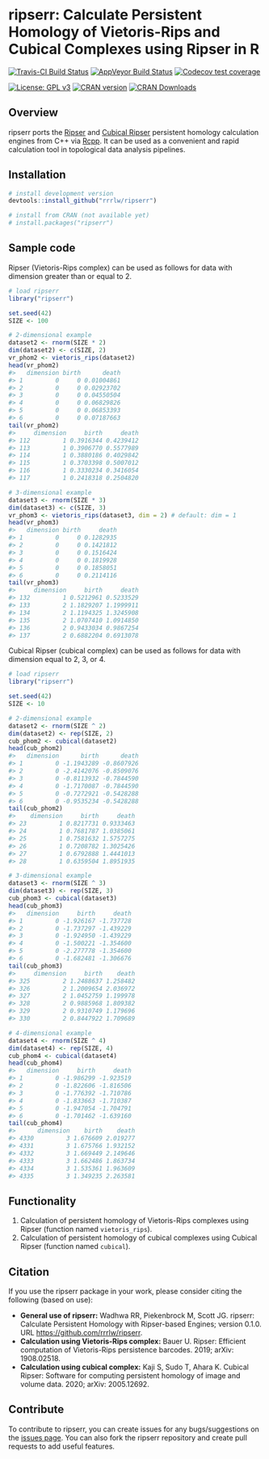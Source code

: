 
<!-- README.md is generated from README.Rmd. Please edit that file -->

# ripserr: Calculate Persistent Homology of Vietoris-Rips and Cubical Complexes using Ripser in R

[![Travis-CI Build
Status](https://travis-ci.org/rrrlw/ripserr.svg?branch=master)](https://travis-ci.org/rrrlw/ripserr)
[![AppVeyor Build
Status](https://ci.appveyor.com/api/projects/status/github/rrrlw/ripserr?branch=master&svg=true)](https://ci.appveyor.com/project/rrrlw/ripserr)
[![Codecov test
coverage](https://codecov.io/gh/rrrlw/ripserr/branch/master/graph/badge.svg)](https://codecov.io/gh/rrrlw/ripserr?branch=master)

[![License: GPL
v3](https://img.shields.io/badge/License-GPL%20v3-blue.svg)](https://www.gnu.org/licenses/gpl-3.0)
[![CRAN
version](http://www.r-pkg.org/badges/version/ripserr)](https://CRAN.R-project.org/package=ripserr)
[![CRAN
Downloads](http://cranlogs.r-pkg.org/badges/grand-total/ripserr)](https://CRAN.R-project.org/package=ripserr)

## Overview

ripserr ports the [Ripser](https://arxiv.org/1908.02518) and [Cubical
Ripser](https://arxiv.org/abs/2005.12692) persistent homology
calculation engines from C++ via
[Rcpp](https://CRAN.R-project.org/package=Rcpp). It can be used as a
convenient and rapid calculation tool in topological data analysis
pipelines.

## Installation

``` r
# install development version
devtools::install_github("rrrlw/ripserr")

# install from CRAN (not available yet)
# install.packages("ripserr")
```

## Sample code

Ripser (Vietoris-Rips complex) can be used as follows for data with
dimension greater than or equal to 2.

``` r
# load ripserr
library("ripserr")

set.seed(42)
SIZE <- 100

# 2-dimensional example
dataset2 <- rnorm(SIZE * 2)
dim(dataset2) <- c(SIZE, 2)
vr_phom2 <- vietoris_rips(dataset2)
head(vr_phom2)
#>   dimension birth      death
#> 1         0     0 0.01004861
#> 2         0     0 0.02923702
#> 3         0     0 0.04550504
#> 4         0     0 0.06829826
#> 5         0     0 0.06853393
#> 6         0     0 0.07187663
tail(vr_phom2)
#>     dimension     birth     death
#> 112         1 0.3916344 0.4239412
#> 113         1 0.3906770 0.5577989
#> 114         1 0.3880186 0.4029842
#> 115         1 0.3703398 0.5007012
#> 116         1 0.3330234 0.3416054
#> 117         1 0.2418318 0.2504820

# 3-dimensional example
dataset3 <- rnorm(SIZE * 3)
dim(dataset3) <- c(SIZE, 3)
vr_phom3 <- vietoris_rips(dataset3, dim = 2) # default: dim = 1
head(vr_phom3)
#>   dimension birth     death
#> 1         0     0 0.1282935
#> 2         0     0 0.1421812
#> 3         0     0 0.1516424
#> 4         0     0 0.1819928
#> 5         0     0 0.1858051
#> 6         0     0 0.2114116
tail(vr_phom3)
#>     dimension     birth     death
#> 132         1 0.5212961 0.5233529
#> 133         2 1.1829207 1.1999911
#> 134         2 1.1194325 1.3245908
#> 135         2 1.0707410 1.0914850
#> 136         2 0.9433034 0.9867254
#> 137         2 0.6882204 0.6913078
```

Cubical Ripser (cubical complex) can be used as follows for data with
dimension equal to 2, 3, or 4.

``` r
# load ripserr
library("ripserr")

set.seed(42)
SIZE <- 10

# 2-dimensional example
dataset2 <- rnorm(SIZE ^ 2)
dim(dataset2) <- rep(SIZE, 2)
cub_phom2 <- cubical(dataset2)
head(cub_phom2)
#>   dimension      birth      death
#> 1         0 -1.1943289 -0.8607926
#> 2         0 -2.4142076 -0.8509076
#> 3         0 -0.8113932 -0.7844590
#> 4         0 -1.7170087 -0.7844590
#> 5         0 -0.7272921 -0.5428288
#> 6         0 -0.9535234 -0.5428288
tail(cub_phom2)
#>    dimension     birth     death
#> 23         1 0.8217731 0.9333463
#> 24         1 0.7681787 1.0385061
#> 25         1 0.7581632 1.5757275
#> 26         1 0.7208782 1.3025426
#> 27         1 0.6792888 1.4441013
#> 28         1 0.6359504 1.8951935

# 3-dimensional example
dataset3 <- rnorm(SIZE ^ 3)
dim(dataset3) <- rep(SIZE, 3)
cub_phom3 <- cubical(dataset3)
head(cub_phom3)
#>   dimension     birth     death
#> 1         0 -1.926167 -1.737728
#> 2         0 -1.737297 -1.439229
#> 3         0 -1.924950 -1.439229
#> 4         0 -1.500221 -1.354600
#> 5         0 -2.277778 -1.354600
#> 6         0 -1.682481 -1.306676
tail(cub_phom3)
#>     dimension     birth    death
#> 325         2 1.2488637 1.258482
#> 326         2 1.2009654 2.036972
#> 327         2 1.0452759 1.199978
#> 328         2 0.9885968 1.809382
#> 329         2 0.9310749 1.179696
#> 330         2 0.8447922 1.709689

# 4-dimensional example
dataset4 <- rnorm(SIZE ^ 4)
dim(dataset4) <- rep(SIZE, 4)
cub_phom4 <- cubical(dataset4)
head(cub_phom4)
#>   dimension     birth     death
#> 1         0 -1.986299 -1.923519
#> 2         0 -1.822606 -1.816506
#> 3         0 -1.776392 -1.710786
#> 4         0 -1.833663 -1.710387
#> 5         0 -1.947054 -1.704791
#> 6         0 -1.701462 -1.639160
tail(cub_phom4)
#>      dimension    birth    death
#> 4330         3 1.676609 2.019277
#> 4331         3 1.675766 1.932152
#> 4332         3 1.669449 2.149646
#> 4333         3 1.662486 1.863734
#> 4334         3 1.535361 1.963609
#> 4335         3 1.349235 2.263581
```

## Functionality

1.  Calculation of persistent homology of Vietoris-Rips complexes using
    Ripser (function named `vietoris_rips`).
2.  Calculation of persistent homology of cubical complexes using
    Cubical Ripser (function named `cubical`).

## Citation

If you use the ripserr package in your work, please consider citing the
following (based on use):

  - **General use of ripserr:** Wadhwa RR, Piekenbrock M, Scott JG.
    ripserr: Calculate Persistent Homology with Ripser-based Engines;
    version 0.1.0. URL <https://github.com/rrrlw/ripserr>.
  - **Calculation using Vietoris-Rips complex:** Bauer U. Ripser:
    Efficient computation of Vietoris-Rips persistence barcodes. 2019;
    arXiv: 1908.02518.
  - **Calculation using cubical complex:** Kaji S, Sudo T, Ahara K.
    Cubical Ripser: Software for computing persistent homology of image
    and volume data. 2020; arXiv: 2005.12692.

## Contribute

To contribute to ripserr, you can create issues for any bugs/suggestions
on the [issues page](https://github.com/rrrlw/ripserr/issues). You can
also fork the ripserr repository and create pull requests to add useful
features.
